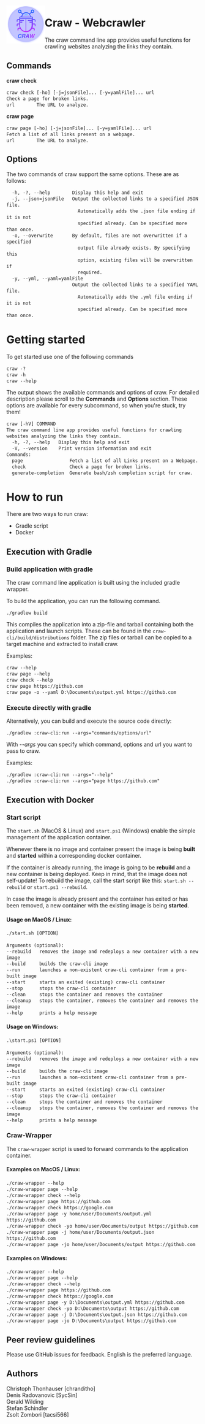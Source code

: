 <img align="left" width="100" height="100" style="margin-top:10px" src="docs/img/craw-logo.png">

# Craw - Webcrawler
The craw command line app provides useful functions for crawling websites analyzing the links they contain.

## Commands

**craw check**

```
craw check [-ho] [-j=jsonFile]... [-y=yamlFile]... url
Check a page for broken links.
url        The URL to analyze.
```

**craw page**

```
craw page [-ho] [-j=jsonFile]... [-y=yamlFile]... url
Fetch a list of all links present on a webpage.
url        The URL to analyze.
```

## Options

The two commands of craw support the same options. These are as follows:

```
  -h, -?, --help        Display this help and exit
  -j, --json=jsonFile   Output the collected links to a specified JSON file.
                          Automatically adds the .json file ending if it is not
                          specified already. Can be specified more than once.
  -o, --overwrite       By default, files are not overwritten if a specified
                          output file already exists. By specifying this
                          option, existing files will be overwritten if
                          required.
  -y, --yml, --yaml=yamlFile
                        Output the collected links to a specified YAML file.
                          Automatically adds the .yml file ending if it is not
                          specified already. Can be specified more than once.
```

# Getting started

To get started use one of the following commands

```
craw -?
craw -h
craw --help
```

The output shows the available commands and options of craw. For detailed description please scroll to the **Commands**
and **Options** section. These options are available for every subcommand, so when you're stuck, try them!

```
craw [-hV] COMMAND
The craw command line app provides useful functions for crawling websites analyzing the links they contain.
  -h, -?, --help   Display this help and exit
  -V, --version    Print version information and exit
Commands:
  page                 Fetch a list of all Links present on a Webpage.
  check                Check a page for broken links.
  generate-completion  Generate bash/zsh completion script for craw.
```

# How to run

There are two ways to run craw:

- Gradle script
- Docker

## Execution with Gradle

### Build application with gradle

The craw command line application is built using the included gradle wrapper.

To build the application, you can run the following command.

```
./gradlew build
```

This compiles the application into a zip-file and tarball containing both the application and launch scripts. These can
be found in the `craw-cli/build/distributions` folder. The zip files or tarball can be copied to a target machine and
extracted to install craw.

Examples:

```
craw --help
craw page --help
craw check --help
craw page https://github.com
craw page -o --yaml D:\Documents\output.yml https://github.com
```

### Execute directly with gradle

Alternatively, you can build and execute the source code directly:

```
./gradlew :craw-cli:run --args="commands/options/url"
```

With *--args* you can specify which command, options and url you want to pass to craw.

Examples:

```
./gradlew :craw-cli:run --args="--help"
./gradlew :craw-cli:run --args="page https://github.com"
```

## Execution with Docker

### Start script

The `start.sh` (MacOS & Linux) and `start.ps1` (Windows) enable the simple management of the application container.

Whenever there is no image and container present the image is being **built** and **started** within a corresponding
docker container.

If the container is already running, the image is going to be **rebuild** and a new container is being deployed. Keep in
mind, that the image does not self-update! To rebuild the image, call the start script like
this: ```start.sh --rebuild``` or ```start.ps1 --rebuild```.

In case the image is already present and the container has exited or has been removed, a new container with the existing
image is being **started**.

#### Usage on MacOS / Linux:
```
./start.sh [OPTION]

Arguments (optional):
--rebuild   removes the image and redeploys a new container with a new image
--build     builds the craw-cli image
--run       launches a non-existent craw-cli container from a pre-built image
--start     starts an exited (existing) craw-cli container
--stop      stops the craw-cli container
--clean     stops the container and removes the container
--cleanup   stops the container, removes the container and removes the image
--help      prints a help message
```

#### Usage on Windows:
```
.\start.ps1 [OPTION]

Arguments (optional):
--rebuild   removes the image and redeploys a new container with a new image
--build     builds the craw-cli image
--run       launches a non-existent craw-cli container from a pre-built image
--start     starts an exited (existing) craw-cli container
--stop      stops the craw-cli container
--clean     stops the container and removes the container
--cleanup   stops the container, removes the container and removes the image
--help      prints a help message
```

### Craw-Wrapper

The `craw-wrapper` script is used to forward commands to the application container. 

#### Examples on MacOS / Linux:

```
./craw-wrapper --help
./craw-wrapper page --help
./craw-wrapper check --help
./craw-wrapper page https://github.com
./craw-wrapper check https://google.com
./craw-wrapper page -y home/user/Documents/output.yml https://github.com
./craw-wrapper check -yo home/user/Documents/output https://github.com
./craw-wrapper page -j home/user/Documents/output.json https://github.com
./craw-wrapper page -jo home/user/Documents/output https://github.com
```

#### Examples on Windows:

```
./craw-wrapper --help
./craw-wrapper page --help
./craw-wrapper check --help
./craw-wrapper page https://github.com
./craw-wrapper check https://google.com
./craw-wrapper page -y D:\Documents\output.yml https://github.com
./craw-wrapper check -yo D:\Documents\output https://github.com
./craw-wrapper page -j D:\Documents\output.json https://github.com
./craw-wrapper page -jo D:\Documents\output https://github.com
```

## Peer review guidelines

Please use GitHub issues for feedback. English is the preferred language.

## Authors

Christoph Thonhauser [chranditho]  
Denis Radovanovic [SycSin]  
Gerald Wilding    
Stefan Schindler    
Zsolt Zombori [tacsi566]
